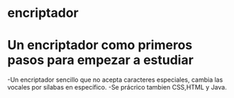 # encriptador
<h1>Un encriptador como primeros pasos para empezar a estudiar </h1>
-Un encriptador sencillo que no acepta caracteres especiales, cambia las vocales por sílabas en específico.
-Se prácrico tambien CSS,HTML y Java.

